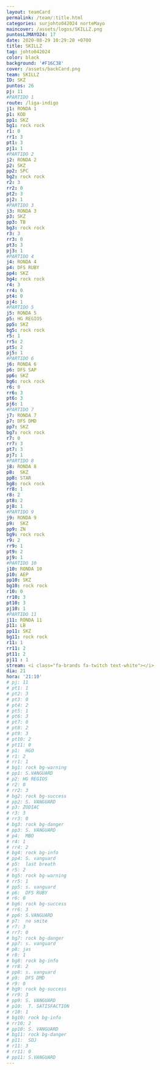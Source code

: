 ```yaml
---
layout: teamCard
permalink: /team/:title.html
categories: surjohto042024 norteMayo 
maincover: /assets/logos/SKILLZ.png
puntosLJMAYO24: 17
date: 2020-08-29 10:29:20 +0700
title: SKILLZ
tag: johto042024
color: black
background: '#F16C38'
cover: /assets/backCard.png
team: SKILLZ
ID: SKZ
puntos: 26
pj: 11
#PARTIDO 1
route: /liga-indigo
j1: RONDA 1
p1: KOD
pp1: SKZ
bg1: rock rock
r1: 0
rr1: 3
pt1: 3
pj1: 1
#PARTIDO 2
j2: RONDA 2
p2: SKZ
pp2: SPC
bg2: rock rock
r2: 3
rr2: 0
pt2: 3
pj2: 1
#PARTIDO 3
j3: RONDA 3
p3: SKZ
pp3: TB
bg3: rock rock
r3: 3
rr3: 0
pt3: 3
pj3: 1
#PARTIDO 4
j4: RONDA 4
p4: DFS RUBY
pp4: SKZ
bg4: rock rock
r4: 3
rr4: 0
pt4: 0
pj4: 1
#PARTIDO 5
j5: RONDA 5
p5: HG REGIOS
pp5: SKZ
bg5: rock rock
r5: 1
rr5: 2
pt5: 2
pj5: 1 
#PARTIDO 6
j6: RONDA 6
p6: DFS SAP
pp6: SKZ
bg6: rock rock
r6: 0
rr6: 3
pt6: 3
pj6: 1
#PARTIDO 7
j7: RONDA 7
p7: DFS DMD
pp7: SKZ
bg7: rock rock
r7: 0
rr7: 3
pt7: 3
pj7: 1
#PARTIDO 8
j8: RONDA 8
p8:  SKZ
pp8: STAR
bg8: rock rock
rr8: 1
r8: 2
pt8: 2
pj8: 1   
#PARTIDO 9
j9: RONDA 9
p9:  SKZ
pp9: ZN
bg9: rock rock
r9: 2
rr9: 1
pt9: 2
pj9: 1
#PARTIDO 10
j10: RONDA 10
p10: AEP
pp10: SKZ
bg10: rock rock
r10: 0
rr10: 3
pt10: 3
pj10: 1 
#PARTIDO 11
j11: RONDA 11
p11: LB
pp11: SKZ
bg11: rock rock
r11: 1
rr11: 2
pt11: 2
pj11 : 1 
stream: <i class="fa-brands fa-twitch text-white"></i>
dia: 21
hora: '21:10'
# pj: 11
# pt1: 1
# pt2: 3
# pt3: 0
# pt4: 2
# pt5: 1
# pt6: 3
# pt7: 0
# pt8: 2
# pt9: 3
# pt10: 2
# pt11: 0
# p1:  HGO
# r1: 2
# rr1: 1
# bg1: rock bg-warning
# pp1: S.VANGUARD
# p2: HG REGIOS
# r2: 0
# rr2: 3
# bg2: rock bg-success
# pp2: S. VANGUARD
# p3: ZODIAC
# r3: 3
# rr3: 0
# bg3: rock bg-danger
# pp3: S. VANGUARD
# p4:  MBO
# r4: 1
# rr4: 2
# bg4: rock bg-info
# pp4: S. vanguard
# p5:  last breath
# r5: 2
# bg5: rock bg-warning
# rr5: 1
# pp5: s. vanguard
# p6:  DFS RUBY
# r6: 0
# bg6: rock bg-success
# rr6: 3
# pp6: S.VANGUARD
# p7:  no smite
# r7: 3
# rr7: 0
# bg7: rock bg-danger
# pp7: s. vanguard
# p8: jas
# r8: 1
# bg8: rock bg-info
# rr8: 2 
# pp8: s. vanguard
# p9:  DFS DMD
# r9: 0
# bg9: rock bg-success
# rr9: 3
# pp9: S. VANGUARD    
# p10:  T. SATISFACTION
# r10: 1
# bg10: rock bg-info
# rr10: 2
# pp10: S. VANGUARD
# bg11: rock bg-danger
# p11:  SOJ
# r11: 3
# rr11: 0
# pp11: S.VANGUARD
---
```



